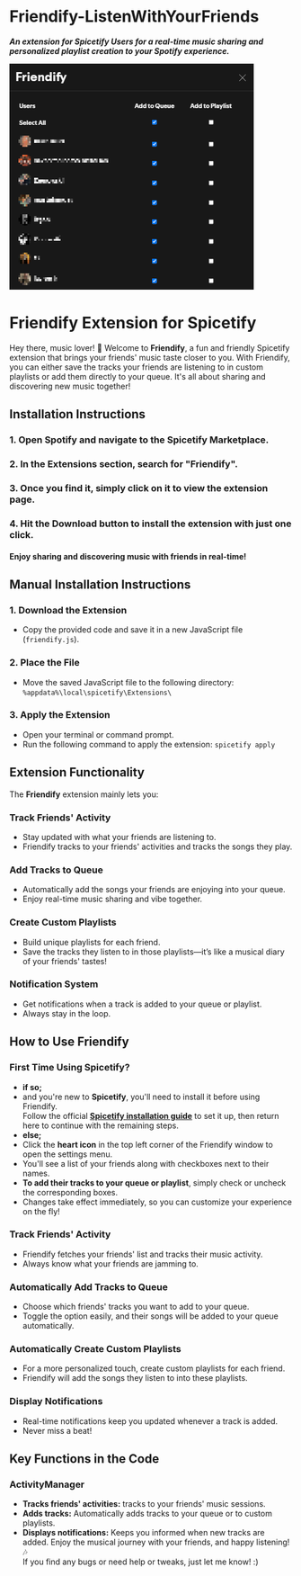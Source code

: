 # Friendify-ListenWithYourFriends
***An extension for Spicetify Users for a real-time music sharing and personalized playlist creation to your Spotify experience.***


![Preview](./preview.png)

# Friendify Extension for Spicetify
Hey there, music lover! 🎵
Welcome to **Friendify**, a fun and friendly Spicetify extension that brings your friends' music taste closer to you. With Friendify, you can either save the tracks your friends are listening to in custom playlists or add them directly to your queue. It's all about sharing and discovering new music together!


## Installation Instructions

### 1. Open **Spotify** and navigate to the **Spicetify Marketplace**.

### 2. In the **Extensions** section, search for **"Friendify"**.

### 3. Once you find it, simply click on it to view the extension page.

### 4. Hit the **Download** button to install the extension with just one click.

#### Enjoy sharing and discovering music with friends in real-time!

## Manual Installation Instructions
### 1. Download the Extension
- Copy the provided code and save it in a new JavaScript file (`friendify.js`).
### 2. Place the File
- Move the saved JavaScript file to the following directory:
  `%appdata%\local\spicetify\Extensions\`
### 3. Apply the Extension
- Open your terminal or command prompt.
- Run the following command to apply the extension:
  `spicetify apply`
## Extension Functionality
The **Friendify** extension mainly lets you:
### Track Friends' Activity
- Stay updated with what your friends are listening to.
- Friendify tracks to your friends' activities and tracks the songs they play.
### Add Tracks to Queue
- Automatically add the songs your friends are enjoying into your queue.
- Enjoy real-time music sharing and vibe together.
### Create Custom Playlists
- Build unique playlists for each friend.
- Save the tracks they listen to in those playlists—it’s like a musical diary of your friends' tastes!
### Notification System
- Get notifications when a track is added to your queue or playlist.
- Always stay in the loop.
## How to Use Friendify
### First Time Using Spicetify?
- **if so;**
- and you're new to **Spicetify**, you'll need to install it before using Friendify.  
Follow the official **[Spicetify installation guide](https://spicetify.app/docs/getting-started/)** to set it up, then return here to continue with the remaining steps.
- **else;**
- Click the **heart icon** in the top left corner of the Friendify window to open the settings menu.
- You'll see a list of your friends along with checkboxes next to their names.
- **To add their tracks to your queue or playlist**, simply check or uncheck the corresponding boxes.
- Changes take effect immediately, so you can customize your experience on the fly!

### Track Friends' Activity
- Friendify fetches your friends' list and tracks their music activity.
- Always know what your friends are jamming to.

### Automatically Add Tracks to Queue
- Choose which friends' tracks you want to add to your queue.
- Toggle the option easily, and their songs will be added to your queue automatically.

### Automatically Create Custom Playlists
- For a more personalized touch, create custom playlists for each friend.
- Friendify will add the songs they listen to into these playlists.

### Display Notifications
- Real-time notifications keep you updated whenever a track is added.
- Never miss a beat!


## Key Functions in the Code
### ActivityManager
- **Tracks friends' activities:** tracks to your friends' music sessions.
- **Adds tracks:** Automatically adds tracks to your queue or to custom playlists.
- **Displays notifications:** Keeps you informed when new tracks are added.
Enjoy the musical journey with your friends, and happy listening! 🎶  
If you find any bugs or need help or tweaks, just let me know! :)
